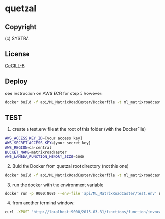 
# quetzal
## Copyright
(c) SYSTRA
## License
[CeCILL-B](LICENSE.md)
## Deploy

see instruction on AWS ECR
for step 2 however:
```bash
docker build -f api/ML_MatrixRoadCaster/Dockerfile -t ml_matrixroadcaster .
```
## TEST

1) create a test.env file at the root of this folder (with the DockerFile)
```bash
AWS_ACCESS_KEY_ID=[your access key]
AWS_SECRET_ACCESS_KEY=[your secret key]
AWS_REGION=ca-central
BUCKET_NAME=matrixroadcaster
AWS_LAMBDA_FUNCTION_MEMORY_SIZE=3000
```
2) Buld the Docker from quetzal root directory (not this one)
```bash
docker build -f api/ML_MatrixRoadCaster/Dockerfile -t ml_matrixroadcaster:latest .
```
3) run the docker with the environment variable
```bash
docker run -p 9000:8080 --env-file 'api/ML_MatrixRoadCaster/test.env' ml_matrixroadcaster 
```
4) from another terminal window:
```bash
curl -XPOST "http://localhost:9000/2015-03-31/functions/function/invocations" -d '{"callID":"test"}'
```
